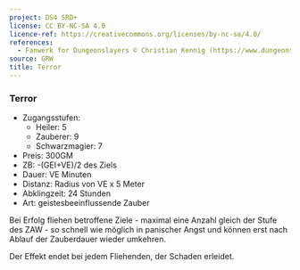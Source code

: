 ```yaml
---
project: DS4 SRD+
license: CC BY-NC-SA 4.0
licence-ref: https://creativecommons.org/licenses/by-nc-sa/4.0/
references: 
  - Fanwerk for Dungeonslayers © Christian Kennig (https://www.dungeonslayers.net/)
source: GRW
title: Terror
---
```


### Terror

- Zugangsstufen:
  - Heiler: 5
  - Zauberer: 9
  - Schwarzmagier: 7
- Preis: 300GM
- ZB: -(GEI+VE)/2 des Ziels
- Dauer: VE Minuten
- Distanz: Radius von VE x 5 Meter
- Abklingzeit: 24 Stunden
- Art: geistesbeeinflussende Zauber

Bei Erfolg fliehen betroffene Ziele - maximal eine Anzahl gleich der Stufe des ZAW - so schnell wie möglich in panischer Angst und können erst nach Ablauf der Zauberdauer wieder umkehren.

Der Effekt endet bei jedem Fliehenden, der Schaden erleidet.

